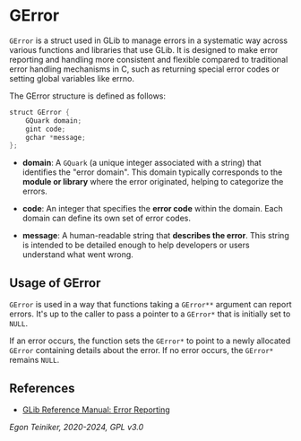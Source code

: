 # GError

`GError` is a struct used in GLib to manage errors in a systematic way across 
various functions and libraries that use GLib. It is designed to make error 
reporting and handling more consistent and flexible compared to traditional 
error handling mechanisms in C, such as returning special error codes or setting 
global variables like errno.


The GError structure is defined as follows:

```Java
struct GError {
    GQuark domain;
    gint code;
    gchar *message;
};
```

* **domain**: A `GQuark` (a unique integer associated with a string) that identifies 
    the "error domain". This domain typically corresponds to the **module or library** 
    where the error originated, helping to categorize the errors.

* **code**: An integer that specifies the **error code** within the domain. Each domain 
    can define its own set of error codes.

* **message**: A human-readable string that **describes the error**. This string is 
    intended to be detailed enough to help developers or users understand what went wrong.


## Usage of GError

`GError` is used in a way that functions taking a `GError**` argument can report errors. 
It's up to the caller to pass a pointer to a `GError*` that is initially set to `NULL`. 

If an error occurs, the function sets the `GError*` to point to a newly allocated `GError` 
containing details about the error. If no error occurs, the `GError*` remains `NULL`.






## References

* [GLib Reference Manual: Error Reporting](https://developer-old.gnome.org/glib/unstable/glib-Error-Reporting.html)

*Egon Teiniker, 2020-2024, GPL v3.0* 